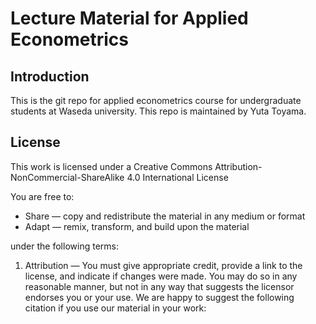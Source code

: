 # Lecture Material for Applied Econometrics

## Introduction
This is the git repo for applied econometrics course for undergraduate students at Waseda university. 
This repo is maintained by Yuta Toyama. 

## License
This work is licensed under a Creative Commons Attribution-NonCommercial-ShareAlike 4.0 International License 

You are free to:

* Share — copy and redistribute the material in any medium or format
* Adapt — remix, transform, and build upon the material

under the following terms:

1. Attribution — You must give appropriate credit, provide a link to the license, and indicate if changes were made. You may do so in any reasonable manner, but not in any way that suggests the licensor endorses you or your use. We are happy to suggest the following citation if you use our material in your work:



